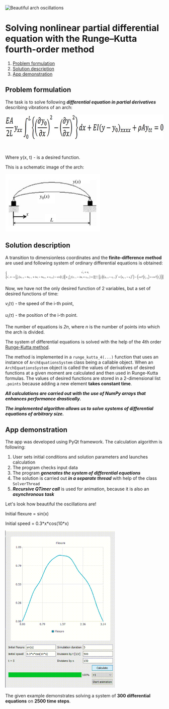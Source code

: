 ![Beautiful arch oscillations](https://github.com/RozbiyNick/readme-images/blob/main/arch-vibrations/5%20beautiful%20vibration.gif)

# Solving nonlinear partial differential equation with the Runge–Kutta fourth-order method

1. [Problem formulation](https://github.com/RozbiyNick/arch-vibrations/tree/main#problem-formulation)
2. [Solution description](https://github.com/RozbiyNick/arch-vibrations/tree/main#solution-description)
3. [App demonstration](https://github.com/RozbiyNick/arch-vibrations/tree/main#app-demonstration)

## Problem formulation
The task is to solve following ***differential equation in partial derivatives*** describing vibrations of an arch:

<img src="https://github.com/RozbiyNick/readme-images/blob/main/arch-vibrations/2%20partial%20equation.jpg" height="80px" alt="Partial differential equation for arch vibrations">

![]()

Where y(x, t) - is a desired function.

This is a schematic image of the arch:

![Arch](https://github.com/RozbiyNick/readme-images/blob/main/arch-vibrations/1%20arch.jpg)

## Solution description

A transition to dimensionless coordinates and the **finite-difference method** are used and following system of ordinary differential equations is obtained:

![System of ordinary differential equations decribing arch vibrations](https://github.com/RozbiyNick/readme-images/blob/main/arch-vibrations/3%20system%20of%20equations.jpg)

Now, we have not the only desired function of 2 variables, but a set of desired functions of time:

*v<sub>i<sub>*(τ) - the speed of the i-th point,

*u<sub>i<sub>*(τ) - the position of the i-th point.

The number of equations is *2n*, where *n* is the number of points into which the arch is divided.

The system of differential equations is solved with the help of the 4th order [Runge-Kutta method](https://en.wikipedia.org/wiki/Runge%E2%80%93Kutta_methods).

The method is implemented in a `runge_kutta_4(...)` function that uses an instance of `ArchEquationsSystem` class being a callable object. 
When an `ArchEquationsSystem` object is called the values of derivatives of desired functions at a given moment are calculated and then used in Runge-Kutta formulas.
The values of desired functions are stored in a 2-dimensional list `.points` because adding a new element **takes constant time**.

***All calculations are carried out with the use of NumPy arrays that enhances performance drastically.***

***The implemented algorithm allows us to solve systems of differential equations of arbitrary size.***

## App demonstration

The app was developed using PyQt framework. The calculation algorithm is following:

1. User sets initial conditions and solution parameters and launches calculation
2. The program checks input data
3. The program ***generates the system of differential equations***
3. The solution is carried out ***in a separate thread*** with help of the class `SolverThread`
4. ***Recursive QTimer call*** is used for animation, because it is also an ***asynchronous task***

Let's look how beautiful the oscillations are!

Initial flexure = sin(x)

Initial speed = 0.3\*x\*cos(10*x)

<img src="https://github.com/RozbiyNick/readme-images/blob/main/arch-vibrations/4-Calculation-demo.gif" alt="Arch vibrations example 1" height="500">

The given example demonstrates solving a system of **300 differential equations** on **2500 time steps**.
